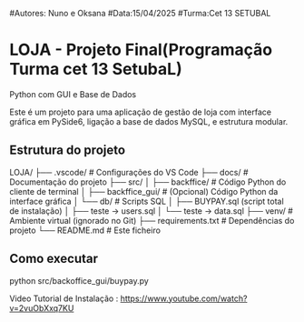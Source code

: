 #Autores: Nuno e Oksana
#Data:15/04/2025
#Turma:Cet 13 SETUBAL

# LOJA - Projeto Final(Programação Turma cet 13 SetubaL)
 Python com GUI e Base de Dados

Este é um projeto para uma aplicação de gestão de loja com interface gráfica em PySide6, ligação a base de dados MySQL, e estrutura modular.

## Estrutura do projeto


LOJA/
├── .vscode/           # Configurações do VS Code
├── docs/              # Documentação do projeto
├── src/
│   ├── backffice/       # Código Python do cliente de terminal
│   ├── backffice_gui/   # (Opcional) Código Python da interface gráfica
│   └── db/            # Scripts SQL
│       ├── BUYPAY.sql (script total de instalação)
│       ├── teste -> users.sql
│       └── teste -> data.sql
├── venv/              # Ambiente virtual (ignorado no Git)
├── requirements.txt   # Dependências do projeto
└── README.md          # Este ficheiro

## Como executar


python src/backoffice_gui/buypay.py


Video Tutorial de Instalação : https://www.youtube.com/watch?v=2vuObXxq7KU